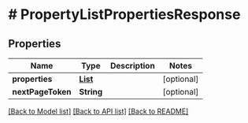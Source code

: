# # PropertyListPropertiesResponse


## Properties 


Name | Type | Description | Notes
------------ | ------------- | ------------- | -------------
**properties**| [**List<ProductconfiguratorpropertyEntity>**](ProductconfiguratorpropertyEntity.md) |   | [optional]
**nextPageToken**| **String** |   | [optional]


[[Back to Model list]](../../README.md#models) [[Back to API list]](../../README.md#endpoints) [[Back to README]](../../README.md)


